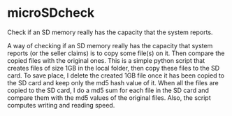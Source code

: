 # microSDcheck
Check if an SD memory really has the capacity that the system reports.

A way of checking if an SD memory really has the capacity that system reports (or the seller claims) is to copy some file(s)
on it. Then compare the copied files with the original ones.
This is a simple python script that creates files of size 1GB in the local folder, then copy these files to the
SD card. To save place, I delete the created 1GB file once it has been copied to the SD card and keep only the md5 hash
value of it.
When all the files are copied to the SD card, I do a md5 sum for each file in the SD card and compare them with the
md5 values of the original files.
Also, the script computes writing and reading speed.
